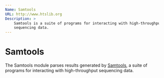 ```yaml
---
Name: Samtools
URL: http://www.htslib.org
Description: >
    Samtools is a suite of programs for interacting with high-throughput
    sequencing data.
---
```


# Samtools
The Samtools module parses results generated by
[Samtools](http://www.htslib.org),
a suite of programs for interacting with high-throughput
sequencing data.
